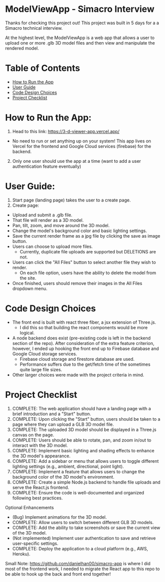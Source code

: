 # ModelViewApp - Simacro Interview

Thanks for checking this project out! This project was built in 5 days for a a Simacro technical interview.

At the highest level, the ModelViewApp is a web app that allows a user to upload one or more .glb 3D model files and then view and manipulate the rendered model.

# Table of Contents
- [How to Run the App](https://github.com/danielhan00/3DViewerApp/blob/main/README.md#how-to-run-the-app)
- [User Guide](https://github.com/danielhan00/3DViewerApp/blob/main/README.md#user-guide)
- [Code Design Choices](https://github.com/danielhan00/3DViewerApp/blob/main/README.md#code-design-choices)
- [Project Checklist](https://github.com/danielhan00/3DViewerApp/blob/main/README.md#project-checklist)

# How to Run the App:

1. Head to this link: https://3-d-viewer-app.vercel.app/
- No need to run or set anything up on your system! This app lives on Vercel for the frontend and Google Cloud services (firebase) for the backend.
2. Only one user should use the app at a time (want to add a user authentication feature eventually)
  
# User Guide:

1. Start page (landing page) takes the user to a create page.
2. Create page:
- Upload and submit a .glb file.
- That file will render as a 3D model.
- Pan, tilt, zoom, and move around the 3D model.
- Change the model's background color and basic lighting settings.
- Save the current render frame as a jpg file by clicking the save as image button.
- Users can choose to upload more files.
    - Currently, duplicate file uploads are supported but DELETIONS are not.
- Users can click the "All Files" button to select another file they wish to render. 
    - On each file option, users have the ability to delete the model from the site.
- Once finished, users should remove their images in the All Files dropdown menu.



# Code Design Choices
- The front end is built with react three fiber, a jsx extension of Three.js.
    - I did this so that building the react components would be more logical.
- A node backend does exist (pre-existing code is left in the backend section of the repo). After consideration of the extra feature criterion, however, I ended up hooking the front end up to Firebase database and Google Cloud storage services.
    - Firebase cloud storage and firestore database are used.
    - Performance suffers due to the get/fetch time of the sometimes quite large file sizes. 
- Other larger choices were made with the project criteria in mind.

# Project Checklist
1. COMPLETE: The web application should have a landing page with a brief introduction and a "Start" button.
2. COMPLETE:  Upon clicking the "Start" button, users should be taken to a page where they can upload a GLB 3D model file.
3. COMPLETE:  The uploaded 3D model should be displayed in a Three.js canvas on the page.
4. COMPLETE:  Users should be able to rotate, pan, and zoom in/out to interact with the 3D model.
5. COMPLETE:  Implement basic lighting and shading effects to enhance the 3D model's appearance.
6. COMPLETE:  Add a sidebar or menu that allows users to toggle different lighting settings (e.g., ambient, directional, point light).
7. COMPLETE:  Implement a feature that allows users to change the background color of the 3D model's environment.
8. COMPLETE:  Create a simple Node.js backend to handle file uploads and serve the React.js frontend.
9. COMPLETE:  Ensure the code is well-documented and organized following best practices.
    
Optional Enhancements
- (Bug) Implement animations for the 3D model.
- COMPLETE:  Allow users to switch between different GLB 3D models.
- COMPLETE:  Add the ability to take screenshots or save the current view of the 3D model.
- (Not implemented) Implement user authentication to save and retrieve user-specific settings.
- COMPLETE:  Deploy the application to a cloud platform (e.g., AWS, Heroku).

Small Note:
https://github.com/danielhan00/simacro-app is where I did most of the frontend work, I needed to migrate the React app to this repo to be able to hook up the back and front end together!

